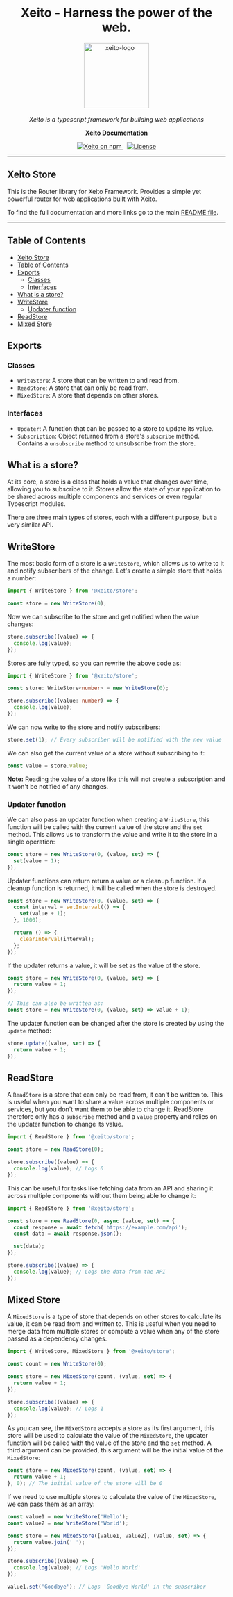 <h1 align="center">Xeito - Harness the power of the web.</h1>

<p align="center">
  <img src="https://xeito.dev/images/logo_gradient.svg" alt="xeito-logo" width="150px" height="150px"/>
  <br><br>
  <i>Xeito is a typescript framework for building web applications</i>
  <br>
</p>

<p align="center">
  <a href="https://xeito.dev"><strong>Xeito Documentation</strong></a>
  <br>
</p>

<p align="center">
  <a href="https://www.npmjs.com/@xeito/core">
    <img src="https://img.shields.io/npm/v/@xeito/core.svg?logo=npm&logoColor=fff&label=NPM+package&color=f59e0b" alt="Xeito on npm" />
  </a>
  &nbsp;
  <a href="https://github.com/aerotoad/xeito/blob/main/LICENSE">
    <img src="https://img.shields.io/github/license/aerotoad/xeito" alt="License" />
  </a>
</p>

<hr>

## Xeito Store

This is the Router library for Xeito Framework.
Provides a simple yet powerful router for web applications built with Xeito.

To find the full documentation and more links go to the main [README file](https://github.com/aerotoad/xeito).

<hr>

## Table of Contents
- [Xeito Store](#xeito-store)
- [Table of Contents](#table-of-contents)
- [Exports](#exports)
  - [Classes](#classes)
  - [Interfaces](#interfaces)
- [What is a store?](#what-is-a-store)
- [WriteStore](#writestore)
  - [Updater function](#updater-function)
- [ReadStore](#readstore)
- [Mixed Store](#mixed-store)

## Exports

### Classes
- `WriteStore`: A store that can be written to and read from.
- `ReadStore`: A store that can only be read from.
- `MixedStore`: A store that depends on other stores.

### Interfaces
- `Updater`: A function that can be passed to a store to update its value.
- `Subscription`: Object returned from a store's `subscribe` method. Contains a `unsubscribe` method to unsubscribe from the store.

## What is a store?

At its core, a store is a class that holds a value that changes over time, allowing you to subscribe to it.
Stores allow the state of your application to be shared across multiple components and services or even regular Typescript modules.

There are three main types of stores, each with a different purpose, but a very similar API.

## WriteStore

The most basic form of a store is a `WriteStore`, which allows us to write to it and notify subscribers of the change.
Let's create a simple store that holds a number:

```typescript
import { WriteStore } from '@xeito/store';

const store = new WriteStore(0);
```

Now we can subscribe to the store and get notified when the value changes:

```typescript
store.subscribe((value) => {
  console.log(value);
});
```
Stores are fully typed, so you can rewrite the above code as:

```typescript
import { WriteStore } from '@xeito/store';

const store: WriteStore<number> = new WriteStore(0);

store.subscribe((value: number) => {
  console.log(value);
});
```

We can now write to the store and notify subscribers:

```typescript
store.set(1); // Every subscriber will be notified with the new value
```

We can also get the current value of a store without subscribing to it:

```typescript
const value = store.value;
```
__Note:__ Reading the value of a store like this will not create a subscription and it won't be notified of any changes.

### Updater function

We can also pass an updater function when creating a `WriteStore`, this function will be called with the current value of the store and the `set` method. This allows us to transform the value and write it to the store in a single operation:

```typescript
const store = new WriteStore(0, (value, set) => {
  set(value + 1);
});
```
Updater functions can return return a value or a cleanup function.
If a cleanup function is returned, it will be called when the store is destroyed.

```typescript
const store = new WriteStore(0, (value, set) => {
  const interval = setInterval(() => {
    set(value + 1);
  }, 1000);

  return () => {
    clearInterval(interval);
  };
});
```
If the updater returns a value, it will be set as the value of the store.

```typescript
const store = new WriteStore(0, (value, set) => {
  return value + 1;
});

// This can also be written as:
const store = new WriteStore(0, (value, set) => value + 1);
```

The updater function can be changed after the store is created by using the `update` method:

```typescript
store.update((value, set) => {
  return value + 1;
});
```

## ReadStore

A `ReadStore` is a store that can only be read from, it can't be written to.
This is useful when you want to share a value across multiple components or services, but you don't want them to be able to change it. ReadStore therefore only has a `subscribe` method and a `value` property and relies on the updater function to change its value.

```typescript
import { ReadStore } from '@xeito/store';

const store = new ReadStore(0);

store.subscribe((value) => {
  console.log(value); // Logs 0
});
```
This can be useful for tasks like fetching data from an API and sharing it across multiple components without them being able to change it:

```typescript
import { ReadStore } from '@xeito/store';

const store = new ReadStore(0, async (value, set) => {
  const response = await fetch('https://example.com/api');
  const data = await response.json();

  set(data);
});

store.subscribe((value) => {
  console.log(value); // Logs the data from the API
});
```

## Mixed Store

A `MixedStore` is a type of store that depends on other stores to calculate its value, it can be read from and written to.
This is useful when you need to merge data from multiple stores or compute a value when any of the store passed as a dependency changes.

```typescript
import { WriteStore, MixedStore } from '@xeito/store';

const count = new WriteStore(0);

const store = new MixedStore(count, (value, set) => {
  return value + 1;
});

store.subscribe((value) => {
  console.log(value); // Logs 1
});
```

As you can see, the `MixedStore` accepts a store as its first argument, this store will be used to calculate the value of the `MixedStore`, the updater function will be called with the value of the store and the `set` method.
A third argument can be provided, this argument will be the initial value of the `MixedStore`:

```typescript
const store = new MixedStore(count, (value, set) => {
  return value + 1;
}, 0); // The initial value of the store will be 0
```

If we need to use multiple stores to calculate the value of the `MixedStore`, we can pass them as an array:

```typescript
const value1 = new WriteStore('Hello');
const value2 = new WriteStore('World');

const store = new MixedStore([value1, value2], (value, set) => {
  return value.join(' ');
});

store.subscribe((value) => {
  console.log(value); // Logs 'Hello World'
});

value1.set('Goodbye'); // Logs 'Goodbye World' in the subscriber
```
